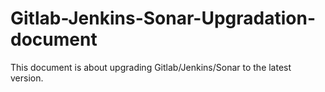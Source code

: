 # Gitlab-Jenkins-Sonar-Upgradation-document

This document is about upgrading Gitlab/Jenkins/Sonar to the latest version.
